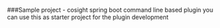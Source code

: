 ###Sample project - cosight spring boot command line based plugin
you can use this as starter project for the plugin development
